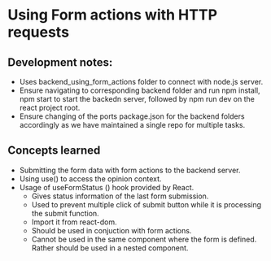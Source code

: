 # Using Form actions with HTTP requests

## Development notes:
  * Uses backend_using_form_actions folder to connect with node.js server.
  * Ensure navigating to corresponding backend folder and run npm install,
    npm start to start the backedn server, followed by npm run dev on the react
    project root.
  * Ensure changing of the ports package.json for the backend folders
    accordingly as we have maintained a single repo for multiple tasks.

## Concepts learned
  * Submitting the form data with form actions to the backend server.
  * Using use() to access the opinion context.
  * Usage of useFormStatus () hook provided by React.
    * Gives status information of the last form submission.
    * Used to prevent multiple click of submit button while it is processing the
    submit function.
    * Import it from react-dom.
    * Should be used in conjuction with form actions.
    * Cannot be used in the same component where the form is defined. Rather
    should be used in a nested component.
